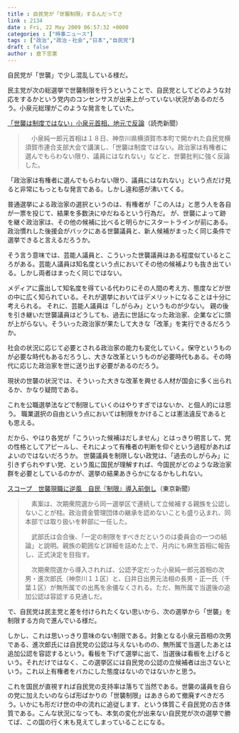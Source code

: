 ```yaml
---
title : 自民党が「世襲制限」するんだってさ
link : 2134
date : Fri, 22 May 2009 06:57:32 +0000
categories : ["時事ニュース"]
tags : ["政治","政治・社会","日本","自民党"]
draft : false
author : 倉下忠憲
---
```


自民党が「世襲」で少し混乱している様だ。

民主党が次の総選挙で世襲制限を行うということで、自民党としてどのような対応をするかという党内のコンセンサスが出来上がっていない状況があるのだろう。小泉元総理がこのような発言をしていた。

<a href="http://www.yomiuri.co.jp/politics/news/20090519-OYT1T00025.htm?from=main2">
「世襲は制度ではない」小泉元首相、地元で反論</a>（読売新聞）



<blockquote>　小泉純一郎元首相は１８日、神奈川県横須賀市本町で開かれた自民党横須賀市連合支部大会で講演し、「世襲は制度ではない。政治家は有権者に選んでもらわない限り、議員にはなれない」などと、世襲批判に強く反論した。</blockquote>

「政治家は有権者に選んでもらわない限り、議員にはなれない」という点だけ見ると非常にもっともな発言である。しかし違和感が沸いてくる。

普通選挙による政治家の選択というのは、有権者が「この人は」と思う人を各自が一票を投じて、結果を多数決にゆだねるという行為だ。
が、世襲によって跡を継ぐ政治家は、その他の候補に比べると明らかにスタートラインが前にある。政治慣れした後援会がバックにある世襲議員と、新人候補がまったく同じ条件で選挙できると言えるだろうか。

そう言う意味では、芸能人議員と、こういった世襲議員はある程度似ているところがある。芸能人議員は知名度という点においてその他の候補よりも抜き出ている。しかし両者はまったく同じではない。

メディアに露出して知名度を得ている代わりにその人間の考え方、態度などが世の中に広く知られている。それが選挙においてはデメリットになることは十分に考えられる。
それに、芸能人議員は「しがらみ」というものが少ない。
親の後を引き継いだ世襲議員はどうしても、過去に世話になった政治家、企業などに頭が上がらない。そういった政治家が果たして大きな「改革」を実行できるだろうか。

社会の状況に応じて必要とされる政治家の能力も変化していく。保守というものが必要な時代もあるだろうし、大きな改革というものが必要時代もある。その時代に応じた政治家を世に送り出す必要があるのだろう。

現状の世襲の状況では、そういった大きな改革を興せる人材が国会に多く出られるか、かなり疑問である。

これを公職選挙法などで制限していくのはやりすぎではないか、と個人的には思う。
職業選択の自由という点においては制限をかけることは憲法違反であるとも思える。

だから、やはり各党が「こういった候補はだしません」とはっきり明言して、党の性格としてアピールし、それによって有権者の判断を仰ぐという過程があればよいのではないだろうか。
世襲議員を制限しない政党は、「過去のしがらみ」に引きずられやすい党、という風に国民が理解すれば、今国民がどのような政治家群を必要としているのかが、選挙の結果あきらかになるかもしれない。

<a href="http://www.tokyo-np.co.jp/article/politics/scope/CK2009052202000095.html">
スコープ　世襲現職に逆風　自民『制限』導入前倒し</a>（東京新聞）



<blockquote>　素案は、次期衆院選から同一選挙区で連続して立候補する親族を公認しないことが柱。政治資金管理団体の継承を認めないことも盛り込まれ、同本部では取り扱いを幹部に一任した。

　武部氏は会合後、「一定の制限をすべきだというのは委員会の一つの結論」と説明。親族の範囲など詳細を詰めた上で、月内にも麻生首相に報告し、正式決定を目指す。

　次期衆院選から導入されれば、公認予定だった小泉純一郎元首相の次男・進次郎氏（神奈川１１区）と、臼井日出男元法相の長男・正一氏（千葉１区）が無所属での出馬を余儀なくされる。ただ、無所属で当選後の追加公認は容認する見通しだ。</blockquote>

で、自民党は民主党と差を付けられたくない思いから、次の選挙から「世襲」を制限する方向で進んでいる様だ。

しかし、これは思いっきり意味のない制限である。対象となる小泉元首相の次男である、進次郎氏には自民党の公認は与えないものの、無所属で当選したあとは追加公認を容認するという。看板を下げて選挙に出て、当選後は看板を上げるという。それだけではなく、この選挙区には自民党の公認の立候補者は出さないという。これ以上有権者をバカにした態度はないのではないかと思う。

これを国民が直視すれば自民党の支持率は落ちて当然である。世襲の議員を自らの党に加えたいのならば形ばかりの「世襲制限」はあきらめて撤廃すべきだろう。いかにも形だけ世の中の流れに追従します、という体質こそ自民党の古き体質である。こんな状況になっても、本気の変化が出来ない自民党が次の選挙で勝てば、この国の行く末も見えてしまっていることになる。

